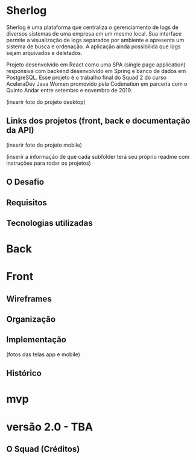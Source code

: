 # Sherlog

Sherlog é uma plataforma que centraliza o gerenciamento de logs de diversos sistemas de uma empresa em um mesmo local. 
Sua interface permite a visualização de logs separados por ambiente e apresenta um sistema de busca e ordenação. 
A aplicação ainda possibilida que logs sejam arquivados e deletados.

Projeto desenvolvido em React como uma SPA (single page application) responsiva com backend desenvolvido em Spring e banco 
de dados em PostgreSQL. Esse projeto é o trabalho final do Squad 2 do curso AceleraDev Java Women promovido pela Codenation 
em parceria com o Quinto Andar entre setembro e novembro de 2019. 

(inserir foto do projeto desktop)

## Links dos projetos (front, back e documentação da API)

(inserir foto do projeto mobile)

(inserir a informação de que cada subfolder terá seu próprio readme com instruções para rodar os projetos)

## O Desafio

## Requisitos

## Tecnologias utilizadas
# Back
# Front

## Wireframes

## Organização

## Implementação

(fotos das telas app e mobile)

## Histórico

# mvp

# versão 2.0 - TBA

## O Squad (Créditos)
